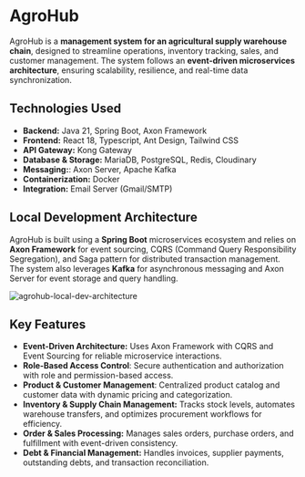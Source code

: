 # AgroHub
AgroHub is a **management system for an agricultural supply warehouse chain**, designed to streamline operations, inventory tracking, sales, and customer management. The system follows an **event-driven microservices architecture**, ensuring scalability, resilience, and real-time data synchronization.

## Technologies Used
- **Backend:** Java 21, Spring Boot, Axon Framework
- **Frontend:** React 18, Typescript, Ant Design, Tailwind CSS
- **API Gateway:** Kong Gateway
- **Database & Storage:** MariaDB, PostgreSQL, Redis, Cloudinary
- **Messaging:**: Axon Server, Apache Kafka
- **Containerization:** Docker
- **Integration:** Email Server (Gmail/SMTP)

## Local Development Architecture
AgroHub is built using a **Spring Boot** microservices ecosystem and relies on **Axon Framework** for event sourcing, CQRS (Command Query Responsibility Segregation), and Saga pattern for distributed transaction management. The system also leverages **Kafka** for asynchronous messaging and Axon Server for event storage and query handling.

![agrohub-local-dev-architecture](https://github.com/user-attachments/assets/5e753bda-9942-44b3-9a1f-eff418f6e3ec)

## Key Features
- **Event-Driven Architecture:** Uses Axon Framework with CQRS and Event Sourcing for reliable microservice interactions.
- **Role-Based Access Control**: Secure authentication and authorization with role and permission-based access.
- **Product & Customer Management**: Centralized product catalog and customer data with dynamic pricing and categorization.
- **Inventory & Supply Chain Management:** Tracks stock levels, automates warehouse transfers, and optimizes procurement workflows for efficiency.
- **Order & Sales Processing:** Manages sales orders, purchase orders, and fulfillment with event-driven consistency.
- **Debt & Financial Management:** Handles invoices, supplier payments, outstanding debts, and transaction reconciliation.
